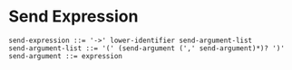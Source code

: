 # Send Expression

```ebnf
send-expression ::= '->' lower-identifier send-argument-list
send-argument-list ::= '(' (send-argument (',' send-argument)*)? ')'
send-argument ::= expression
```
